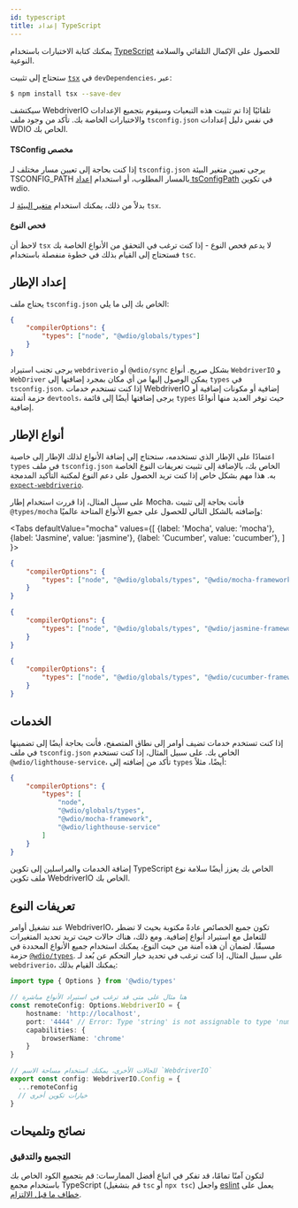 ```yaml
---
id: typescript
title: إعداد TypeScript
---
```


يمكنك كتابة الاختبارات باستخدام [TypeScript](http://www.typescriptlang.org) للحصول على الإكمال التلقائي والسلامة النوعية.

ستحتاج إلى تثبيت [`tsx`](https://github.com/privatenumber/tsx) في `devDependencies`، عبر:

```bash npm2yarn
$ npm install tsx --save-dev
```

سيكتشف WebdriverIO تلقائيًا إذا تم تثبيت هذه التبعيات وسيقوم بتجميع الإعدادات والاختبارات الخاصة بك. تأكد من وجود ملف `tsconfig.json` في نفس دليل إعدادات WDIO الخاص بك.

#### TSConfig مخصص

إذا كنت بحاجة إلى تعيين مسار مختلف لـ `tsconfig.json` يرجى تعيين متغير البيئة TSCONFIG_PATH بالمسار المطلوب، أو استخدام [إعداد tsConfigPath](/docs/configurationfile) في تكوين wdio.

بدلاً من ذلك، يمكنك استخدام [متغير البيئة](https://tsx.is/dev-api/node-cli#custom-tsconfig-json-path) لـ `tsx`.


#### فحص النوع

لاحظ أن `tsx` لا يدعم فحص النوع - إذا كنت ترغب في التحقق من الأنواع الخاصة بك فستحتاج إلى القيام بذلك في خطوة منفصلة باستخدام `tsc`.

## إعداد الإطار

يحتاج ملف `tsconfig.json` الخاص بك إلى ما يلي:

```json title="tsconfig.json"
{
    "compilerOptions": {
        "types": ["node", "@wdio/globals/types"]
    }
}
```

يرجى تجنب استيراد `webdriverio` أو `@wdio/sync` بشكل صريح.
أنواع `WebdriverIO` و `WebDriver` يمكن الوصول إليها من أي مكان بمجرد إضافتها إلى `types` في `tsconfig.json`. إذا كنت تستخدم خدمات WebdriverIO إضافية أو مكونات إضافية أو حزمة أتمتة `devtools`، يرجى إضافتها أيضًا إلى قائمة `types` حيث توفر العديد منها أنواعًا إضافية.

## أنواع الإطار

اعتمادًا على الإطار الذي تستخدمه، ستحتاج إلى إضافة الأنواع لذلك الإطار إلى خاصية `types` في ملف `tsconfig.json` الخاص بك، بالإضافة إلى تثبيت تعريفات النوع الخاصة به. هذا مهم بشكل خاص إذا كنت تريد الحصول على دعم النوع لمكتبة التأكيد المدمجة [`expect-webdriverio`](https://www.npmjs.com/package/expect-webdriverio).

على سبيل المثال، إذا قررت استخدام إطار Mocha، فأنت بحاجة إلى تثبيت `@types/mocha` وإضافته بالشكل التالي للحصول على جميع الأنواع المتاحة عالميًا:

<Tabs
  defaultValue="mocha"
  values={[
    {label: 'Mocha', value: 'mocha'},
    {label: 'Jasmine', value: 'jasmine'},
    {label: 'Cucumber', value: 'cucumber'},
  ]
}>
<TabItem value="mocha">

```json title="tsconfig.json"
{
    "compilerOptions": {
        "types": ["node", "@wdio/globals/types", "@wdio/mocha-framework"]
    }
}
```

</TabItem>
<TabItem value="jasmine">

```json title="tsconfig.json"
{
    "compilerOptions": {
        "types": ["node", "@wdio/globals/types", "@wdio/jasmine-framework"]
    }
}
```

</TabItem>
<TabItem value="cucumber">

```json title="tsconfig.json"
{
    "compilerOptions": {
        "types": ["node", "@wdio/globals/types", "@wdio/cucumber-framework"]
    }
}
```

</TabItem>
</Tabs>

## الخدمات

إذا كنت تستخدم خدمات تضيف أوامر إلى نطاق المتصفح، فأنت بحاجة أيضًا إلى تضمينها في ملف `tsconfig.json` الخاص بك. على سبيل المثال، إذا كنت تستخدم `@wdio/lighthouse-service`، تأكد من إضافته إلى `types` أيضًا، مثلاً:

```json title="tsconfig.json"
{
    "compilerOptions": {
        "types": [
            "node",
            "@wdio/globals/types",
            "@wdio/mocha-framework",
            "@wdio/lighthouse-service"
        ]
    }
}
```

إضافة الخدمات والمراسلين إلى تكوين TypeScript الخاص بك يعزز أيضًا سلامة نوع ملف تكوين WebdriverIO الخاص بك.

## تعريفات النوع

عند تشغيل أوامر WebdriverIO، تكون جميع الخصائص عادةً مكتوبة بحيث لا تضطر للتعامل مع استيراد أنواع إضافية. ومع ذلك، هناك حالات حيث تريد تحديد المتغيرات مسبقًا. لضمان أن هذه آمنة من حيث النوع، يمكنك استخدام جميع الأنواع المحددة في حزمة [`@wdio/types`](https://www.npmjs.com/package/@wdio/types). على سبيل المثال، إذا كنت ترغب في تحديد خيار التحكم عن بُعد لـ `webdriverio`، يمكنك القيام بذلك:

```ts
import type { Options } from '@wdio/types'

// هنا مثال على متى قد ترغب في استيراد الأنواع مباشرة
const remoteConfig: Options.WebdriverIO = {
    hostname: 'http://localhost',
    port: '4444' // Error: Type 'string' is not assignable to type 'number'.ts(2322)
    capabilities: {
        browserName: 'chrome'
    }
}

// للحالات الأخرى، يمكنك استخدام مساحة الاسم `WebdriverIO`
export const config: WebdriverIO.Config = {
  ...remoteConfig
  // خيارات تكوين أخرى
}
```

## نصائح وتلميحات

### التجميع والتدقيق

لتكون آمنًا تمامًا، قد تفكر في اتباع أفضل الممارسات: قم بتجميع الكود الخاص بك باستخدام مجمع TypeScript (قم بتشغيل `tsc` أو `npx tsc`) واجعل [eslint](https://www.npmjs.com/package/@typescript-eslint/eslint-plugin) يعمل على [خطاف ما قبل الالتزام](https://github.com/typicode/husky).